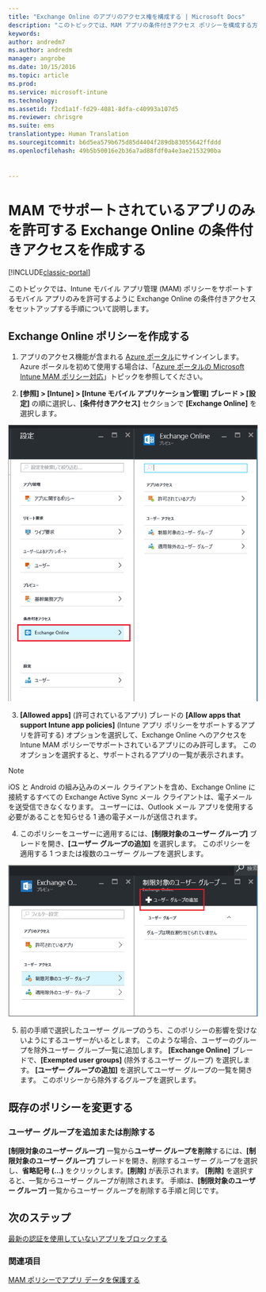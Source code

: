 ```yaml
---
title: "Exchange Online のアプリのアクセス権を構成する | Microsoft Docs"
description: "このトピックでは、MAM アプリの条件付きアクセス ポリシーを構成する方法について説明します。"
keywords: 
author: andredm7
ms.author: andredm
manager: angrobe
ms.date: 10/15/2016
ms.topic: article
ms.prod: 
ms.service: microsoft-intune
ms.technology: 
ms.assetid: f2cd1a1f-fd29-4081-8dfa-c40993a107d5
ms.reviewer: chrisgre
ms.suite: ems
translationtype: Human Translation
ms.sourcegitcommit: b6d5ea579b675d85d4404f289db83055642ffddd
ms.openlocfilehash: 49b5b50016e2b36a7ad88fdf0a4e3ae2153290ba


---
```


# <a name="create-an-exchange-online-conditional-access-to-only-allow-apps-supported-by-mam"></a>MAM でサポートされているアプリのみを許可する Exchange Online の条件付きアクセスを作成する

[!INCLUDE[classic-portal](../includes/classic-portal.md)]

このトピックでは、Intune モバイル アプリ管理 (MAM) ポリシーをサポートするモバイル アプリのみを許可するように Exchange Online の条件付きアクセスをセットアップする手順について説明します。


## <a name="create-an-exchange-online-policy"></a>Exchange Online ポリシーを作成する
1.  アプリのアクセス機能が含まれる [Azure ポータル](https://portal.azure.com)にサインインします。 Azure ポータルを初めて使用する場合は、「[Azure ポータルの Microsoft Intune MAM ポリシー対応](azure-portal-for-microsoft-intune-mam-policies.md)」トピックを参照してください。

2.  **[参照] > [Intune] > [Intune モバイル アプリケーション管理] ブレード > [設定]** の順に選択し、**[条件付きアクセス]** セクションで **[Exchange Online]** を選択します。

  ![[条件付きアクセス] セクションの [Exchange Online] オプションが強調表示された設定ブレードのスクリーンショット](../media/mam-ca-settings-exo.png)

3.  **[Allowed apps]** (許可されているアプリ) ブレードの **[Allow apps that support Intune app policies]** (Intune アプリ ポリシーをサポートするアプリを許可する) オプションを選択して、Exchange Online へのアクセスを Intune MAM ポリシーでサポートされているアプリにのみ許可します。 このオプションを選択すると、サポートされるアプリの一覧が表示されます。

  >[!NOTE]
  >iOS と Android の組み込みのメール クライアントを含め、Exchange Online に接続するすべての Exchange Active Sync メール クライアントは、電子メールを送受信できなくなります。 ユーザーには、Outlook メール アプリを使用する必要があることを知らせる 1 通の電子メールが送信されます。 
4.   このポリシーをユーザーに適用するには、**[制限対象のユーザー グループ]** ブレードを開き、**[ユーザー グループの追加]** を選択します。 このポリシーを適用する 1 つまたは複数のユーザー グループを選択します。

  ![[ユーザー グループの追加] オプションが強調表示されている [制限対象のユーザー グループ] ブレードのスクリーンショット](../media/mam-ca-add-user-group.png)

5.  前の手順で選択したユーザー グループのうち、このポリシーの影響を受けないようにするユーザーがいるとします。 このような場合、ユーザーのグループを除外ユーザー グループ一覧に追加します。 **[Exchange Online]** ブレードで、**[Exempted user groups]** (除外するユーザー グループ) を選択します。 **[ユーザー グループの追加]** を選択してユーザー グループの一覧を開きます。 このポリシーから除外するグループを選択します。  

## <a name="modify-an-existing-policy"></a>既存のポリシーを変更する
### <a name="add-or-delete-user-groups"></a>ユーザー グループを追加または削除する

**[制限対象のユーザー グループ]** 一覧から**ユーザー グループを削除**するには、**[制限対象のユーザー グループ]** ブレードを開き、削除するユーザー グループを選択し、**省略記号 (...)** をクリックします。**[削除]** が表示されます。 **[削除]** を選択すると、一覧からユーザー グループが削除されます。 手順は、**[制限対象のユーザー グループ]** 一覧からユーザー グループを削除する手順と同じです。


## <a name="next-steps"></a>次のステップ
[最新の認証を使用していないアプリをブロックする](block-apps-with-no-modern-authentication.md)
### <a name="see-also"></a>関連項目
[MAM ポリシーでアプリ データを保護する](protect-app-data-using-mobile-app-management-policies-with-microsoft-intune.md)



<!--HONumber=Dec16_HO2-->


